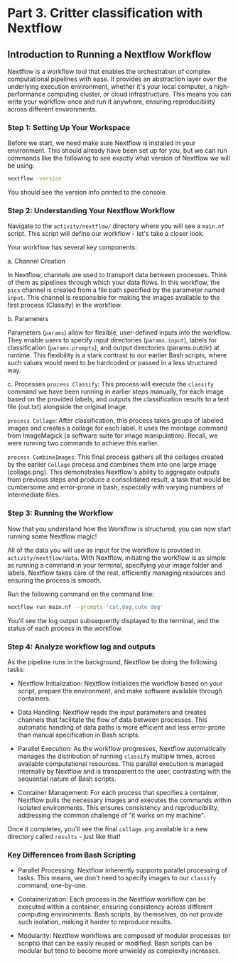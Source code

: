 # Part 3. Critter classification with Nextflow

## Introduction to Running a Nextflow Workflow

Nextflow is a workflow tool that enables the orchestration of complex computational pipelines with ease. It provides an abstraction layer over the underlying execution environment, whether it's your local computer, a high-performance computing cluster, or cloud infrastructure. This means you can write your workflow once and run it anywhere, ensuring reproducibility across different environments.

<!-- Talk about more nf things here -->

### Step 1: Setting Up Your Workspace

Before we start, we need make sure Nextflow is installed in your environment. This should already have been set up for you, but we can run commands like the following to see exactly what version of Nextflow we will be using:

```bash
nextflow -version
```

You should see the version info printed to the console.

### Step 2: Understanding Your Nextflow Workflow

Navigate to the `activity/nextflow/` directory where you will see a `main.nf` script. This script will define our workflow - let's take a closer look.

Your workflow has several key components:

a. Channel Creation

In Nextflow, channels are used to transport data between processes. Think of them as pipelines through which your data flows. In this workflow, the `pics` channel is created from a file path specified by the parameter named `input`. This channel is responsible for making the images available to the first process (Classify) in the workflow.

b. Parameters

Parameters (`params`) allow for flexible, user-defined inputs into the workflow. They enable users to specify input directories (`params.input`), labels for classification (`params.prompts`), and output directories (params.outdir) at runtime. This flexibility is a stark contrast to our earlier Bash scripts, where such values would need to be hardcoded or passed in a less structured way.

c. Processes
`process Classify`: This process will execute the `classify` command we have been running in earlier steps manually, for each image based on the provided labels, and outputs the classification results to a text file (out.txt) alongside the original image.

`process Collage`: After classification, this process takes groups of labeled images and creates a collage for each label. It uses the montage command from ImageMagick (a software suite for image manipulation). Recall, we were running two commands to achieve this earlier.

`process CombineImages`: This final process gathers all the collages created by the earlier `Collage` process and combines them into one large image (collage.png). This demonstrates Nextflow's ability to aggregate outputs from previous steps and produce a consolidated result, a task that would be cumbersome and error-prone in bash, especially with varying numbers of intermediate files.

### Step 3: Running the Workflow

Now that you understand how the Workflow is structured, you can now start running some Nextflow magic!

All of the data you will use as input for the workflow is provided in `activity/nextflow/data`. With Nextflow, initiating the workflow is as simple as running a command in your terminal, specifying your image folder and labels. Nextflow takes care of the rest, efficiently managing resources and ensuring the process is smooth.

Run the following command on the command line:

```bash
nextflow run main.nf --prompts 'cat,dog,cute dog'
```

You'll see the log output subsequently displayed to the terminal, and the status of each process in the workflow.

### Step 4: Analyze workflow log and outputs

As the pipeline runs in the background, Nextflow be doing the following tasks:

- Nextflow Initialization: Nextflow initializes the workflow based on your script, prepare the environment, and make software available through containers.

- Data Handling: Nextflow reads the input parameters and creates channels that facilitate the flow of data between processes. This automatic handling of data paths is more efficient and less error-prone than manual specification in Bash scripts.

- Parallel Execution: As the workflow progresses, Nextflow automatically manages the distribution of running `classify` multiple times, across available computational resources. This parallel execution is managed internally by Nextflow and is transparent to the user, contrasting with the sequential nature of Bash scripts.

- Container Management: For each process that specifies a container, Nextflow pulls the necessary images and executes the commands within isolated environments. This ensures consistency and reproducibility, addressing the common challenge of "it works on my machine".

Once it completes, you'll see the final `collage.png` available in a new directory called `results` - just like that!

### Key Differences from Bash Scripting

- Parallel Processing: Nextflow inherently supports parallel processing of tasks. This means, we don't need to specify images to our `classify` command, one-by-one.

- Containerization: Each process in the Nextflow workflow can be executed within a container, ensuring consistency across different computing environments. Bash scripts, by themselves, do not provide such isolation, making it harder to reproduce results.

- Modularity: Nextflow workflows are composed of modular processes (or scripts) that can be easily reused or modified. Bash scripts can be modular but tend to become more unwieldy as complexity increases.
